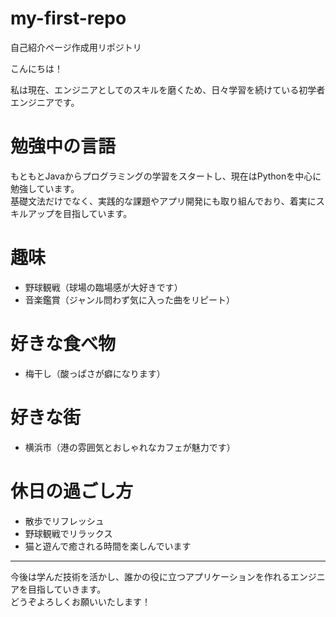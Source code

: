 # my-first-repo  
自己紹介ページ作成用リポジトリ

こんにちは！

私は現在、エンジニアとしてのスキルを磨くため、日々学習を続けている初学者エンジニアです。

# 勉強中の言語

もともとJavaからプログラミングの学習をスタートし、現在はPythonを中心に勉強しています。  
基礎文法だけでなく、実践的な課題やアプリ開発にも取り組んでおり、着実にスキルアップを目指しています。

# 趣味

- 野球観戦（球場の臨場感が大好きです）  
- 音楽鑑賞（ジャンル問わず気に入った曲をリピート）

# 好きな食べ物

- 梅干し（酸っぱさが癖になります）

# 好きな街

- 横浜市（港の雰囲気とおしゃれなカフェが魅力です）

# 休日の過ごし方

- 散歩でリフレッシュ
- 野球観戦でリラックス
- 猫と遊んで癒される時間を楽しんでいます

---

今後は学んだ技術を活かし、誰かの役に立つアプリケーションを作れるエンジニアを目指していきます。  
どうぞよろしくお願いいたします！

